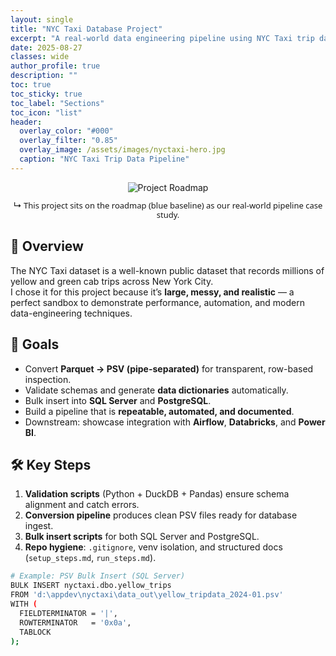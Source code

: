 ```yaml
---
layout: single
title: "NYC Taxi Database Project"
excerpt: "A real-world data engineering pipeline using NYC Taxi trip date with Parquet → PSV conversion, data dictionaries, schema validation, and SQL Server/PostgreSQL bulk insert. Downstream we will showcase outcomes usign Airflow, Databricks and PowerBI."
date: 2025-08-27
classes: wide
author_profile: true
description: ""
toc: true
toc_sticky: true
toc_label: "Sections"
toc_icon: "list"
header:
  overlay_color: "#000"
  overlay_filter: "0.85"
  overlay_image: /assets/images/nyctaxi-hero.jpg
  caption: "NYC Taxi Trip Data Pipeline"
---
```


<style>
  .muted { font:500 13px/1.2 system-ui,-apple-system,Segoe UI,Roboto,Arial; fill:#ddd; }
</style>

<div style="text-align:center; margin-bottom:1.5rem;">
  <img src="{{ '/assets/images/subway-roadmap.svg' | absolute_url }}?v=6" alt="Project Roadmap" style="max-width:100%; height:auto;">
  <p class="text-sm text-gray-400 muted">↳ This project sits on the roadmap (blue baseline) as our real-world pipeline case study.</p>
</div>

## 🚕 Overview

The NYC Taxi dataset is a well-known public dataset that records millions of yellow and green cab trips across New York City.  
I chose it for this project because it’s **large, messy, and realistic** — a perfect sandbox to demonstrate performance, automation, and modern data-engineering techniques.

## 🎯 Goals

- Convert **Parquet → PSV (pipe-separated)** for transparent, row-based inspection.  
- Validate schemas and generate **data dictionaries** automatically.  
- Bulk insert into **SQL Server** and **PostgreSQL**.  
- Build a pipeline that is **repeatable, automated, and documented**.  
- Downstream: showcase integration with **Airflow**, **Databricks**, and **Power BI**.

## 🛠️ Key Steps

1. **Validation scripts** (Python + DuckDB + Pandas) ensure schema alignment and catch errors.  
2. **Conversion pipeline** produces clean PSV files ready for database ingest.  
3. **Bulk insert scripts** for both SQL Server and PostgreSQL.  
4. **Repo hygiene**: `.gitignore`, venv isolation, and structured docs (`setup_steps.md`, `run_steps.md`).  

```bash
# Example: PSV Bulk Insert (SQL Server)
BULK INSERT nyctaxi.dbo.yellow_trips
FROM 'd:\appdev\nyctaxi\data_out\yellow_tripdata_2024-01.psv'
WITH (
  FIELDTERMINATOR = '|',
  ROWTERMINATOR   = '0x0a',
  TABLOCK
);
```
